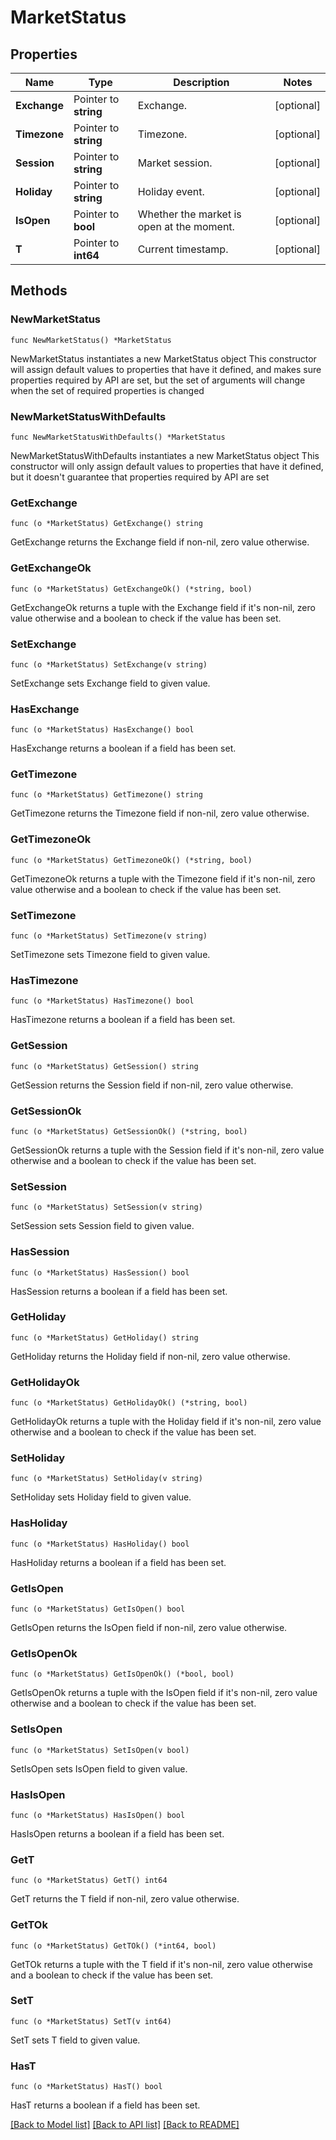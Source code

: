 # MarketStatus

## Properties

Name | Type | Description | Notes
------------ | ------------- | ------------- | -------------
**Exchange** | Pointer to **string** | Exchange. | [optional] 
**Timezone** | Pointer to **string** | Timezone. | [optional] 
**Session** | Pointer to **string** | Market session. | [optional] 
**Holiday** | Pointer to **string** | Holiday event. | [optional] 
**IsOpen** | Pointer to **bool** | Whether the market is open at the moment. | [optional] 
**T** | Pointer to **int64** | Current timestamp. | [optional] 

## Methods

### NewMarketStatus

`func NewMarketStatus() *MarketStatus`

NewMarketStatus instantiates a new MarketStatus object
This constructor will assign default values to properties that have it defined,
and makes sure properties required by API are set, but the set of arguments
will change when the set of required properties is changed

### NewMarketStatusWithDefaults

`func NewMarketStatusWithDefaults() *MarketStatus`

NewMarketStatusWithDefaults instantiates a new MarketStatus object
This constructor will only assign default values to properties that have it defined,
but it doesn't guarantee that properties required by API are set

### GetExchange

`func (o *MarketStatus) GetExchange() string`

GetExchange returns the Exchange field if non-nil, zero value otherwise.

### GetExchangeOk

`func (o *MarketStatus) GetExchangeOk() (*string, bool)`

GetExchangeOk returns a tuple with the Exchange field if it's non-nil, zero value otherwise
and a boolean to check if the value has been set.

### SetExchange

`func (o *MarketStatus) SetExchange(v string)`

SetExchange sets Exchange field to given value.

### HasExchange

`func (o *MarketStatus) HasExchange() bool`

HasExchange returns a boolean if a field has been set.

### GetTimezone

`func (o *MarketStatus) GetTimezone() string`

GetTimezone returns the Timezone field if non-nil, zero value otherwise.

### GetTimezoneOk

`func (o *MarketStatus) GetTimezoneOk() (*string, bool)`

GetTimezoneOk returns a tuple with the Timezone field if it's non-nil, zero value otherwise
and a boolean to check if the value has been set.

### SetTimezone

`func (o *MarketStatus) SetTimezone(v string)`

SetTimezone sets Timezone field to given value.

### HasTimezone

`func (o *MarketStatus) HasTimezone() bool`

HasTimezone returns a boolean if a field has been set.

### GetSession

`func (o *MarketStatus) GetSession() string`

GetSession returns the Session field if non-nil, zero value otherwise.

### GetSessionOk

`func (o *MarketStatus) GetSessionOk() (*string, bool)`

GetSessionOk returns a tuple with the Session field if it's non-nil, zero value otherwise
and a boolean to check if the value has been set.

### SetSession

`func (o *MarketStatus) SetSession(v string)`

SetSession sets Session field to given value.

### HasSession

`func (o *MarketStatus) HasSession() bool`

HasSession returns a boolean if a field has been set.

### GetHoliday

`func (o *MarketStatus) GetHoliday() string`

GetHoliday returns the Holiday field if non-nil, zero value otherwise.

### GetHolidayOk

`func (o *MarketStatus) GetHolidayOk() (*string, bool)`

GetHolidayOk returns a tuple with the Holiday field if it's non-nil, zero value otherwise
and a boolean to check if the value has been set.

### SetHoliday

`func (o *MarketStatus) SetHoliday(v string)`

SetHoliday sets Holiday field to given value.

### HasHoliday

`func (o *MarketStatus) HasHoliday() bool`

HasHoliday returns a boolean if a field has been set.

### GetIsOpen

`func (o *MarketStatus) GetIsOpen() bool`

GetIsOpen returns the IsOpen field if non-nil, zero value otherwise.

### GetIsOpenOk

`func (o *MarketStatus) GetIsOpenOk() (*bool, bool)`

GetIsOpenOk returns a tuple with the IsOpen field if it's non-nil, zero value otherwise
and a boolean to check if the value has been set.

### SetIsOpen

`func (o *MarketStatus) SetIsOpen(v bool)`

SetIsOpen sets IsOpen field to given value.

### HasIsOpen

`func (o *MarketStatus) HasIsOpen() bool`

HasIsOpen returns a boolean if a field has been set.

### GetT

`func (o *MarketStatus) GetT() int64`

GetT returns the T field if non-nil, zero value otherwise.

### GetTOk

`func (o *MarketStatus) GetTOk() (*int64, bool)`

GetTOk returns a tuple with the T field if it's non-nil, zero value otherwise
and a boolean to check if the value has been set.

### SetT

`func (o *MarketStatus) SetT(v int64)`

SetT sets T field to given value.

### HasT

`func (o *MarketStatus) HasT() bool`

HasT returns a boolean if a field has been set.


[[Back to Model list]](../README.md#documentation-for-models) [[Back to API list]](../README.md#documentation-for-api-endpoints) [[Back to README]](../README.md)


